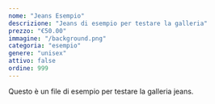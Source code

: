 ```yaml
---
nome: "Jeans Esempio"
descrizione: "Jeans di esempio per testare la galleria"
prezzo: "€50.00"
immagine: "/background.png"
categoria: "esempio"
genere: "unisex"
attivo: false
ordine: 999
---
```


Questo è un file di esempio per testare la galleria jeans.